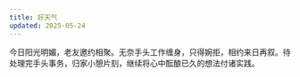 ```yaml
---
title: 好天气
updated: 2025-05-24
---
```


今日阳光明媚，老友邀约相聚。无奈手头工作缠身，只得婉拒，相约来日再叙。待处理完手头事务，归家小憩片刻，继续将心中酝酿已久的想法付诸实践。